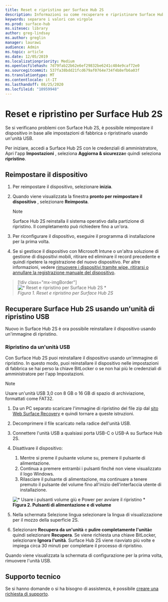 ```yaml
---
title: Reset e ripristino per Surface Hub 2S
description: Informazioni su come recuperare e ripristinare Surface Hub 2S.
keywords: separare i valori con virgole
ms.prod: surface-hub
ms.sitesec: library
author: greg-lindsay
ms.author: greglin
manager: laurawi
audience: Admin
ms.topic: article
ms.date: 12/05/2019
ms.localizationpriority: Medium
ms.openlocfilehash: 7d79fab22b62e6ef29832be6241c484e9caf72e0
ms.sourcegitcommit: 537fa38bdd21fcd679af0764e734f4b8efb6a03f
ms.translationtype: MT
ms.contentlocale: it-IT
ms.lasthandoff: 08/25/2020
ms.locfileid: "10959948"
---
```

# Reset e ripristino per Surface Hub 2S

Se si verificano problemi con Surface Hub 2S, è possibile reimpostare il dispositivo in base alle impostazioni di fabbrica o ripristinarlo usando un'unità USB.

Per iniziare, accedi a Surface Hub 2S con le credenziali di amministratore, Apri l'app **Impostazioni** , seleziona **Aggiorna & sicurezza**e quindi seleziona **ripristino**.

## Reimpostare il dispositivo

1. Per reimpostare il dispositivo, selezionare **inizia**.

2. Quando viene visualizzata la finestra **pronto per reimpostare il dispositivo** , selezionare **Reimposta**. 
  
   > [!NOTE]
   > Surface Hub 2S reinstalla il sistema operativo dalla partizione di ripristino. Il completamento può richiedere fino a un'ora.
  
3. Per riconfigurare il dispositivo, eseguire il programma di installazione per la prima volta.

4. Se si gestisce il dispositivo con Microsoft Intune o un'altra soluzione di gestione di dispositivi mobili, ritirare ed eliminare il record precedente e quindi ripetere la registrazione del nuovo dispositivo. Per altre informazioni, vedere [rimuovere i dispositivi tramite wipe, ritirarsi o annullare la registrazione manuale del dispositivo](https://docs.microsoft.com/intune/devices-wipe).

> [!div class="mx-imgBorder"]
> ![* Reset e ripristino per Surface Hub 2S *](images/sh2-reset.png)
<br/>*Figura 1. Reset e ripristino per Surface Hub 2S* 

## Recuperare Surface Hub 2S usando un'unità di ripristino USB

Nuovo in Surface Hub 2S è ora possibile reinstallare il dispositivo usando un'immagine di ripristino.

### Ripristino da un'unità USB

Con Surface Hub 2S puoi reinstallare il dispositivo usando un'immagine di ripristino. In questo modo, puoi reinstallare il dispositivo nelle impostazioni di fabbrica se hai perso la chiave BitLocker o se non hai più le credenziali di amministratore per l'app Impostazioni.

>[!NOTE]
>Usare un'unità USB 3,0 con 8 GB o 16 GB di spazio di archiviazione, formattati come FAT32.

1. Da un PC separato scaricare l'immagine di ripristino del file zip dal [sito Web Surface Recovery](https://support.microsoft.com/surfacerecoveryimage?devicetype=surfacehub2s) e quindi tornare a queste istruzioni. 

1. Decomprimere il file scaricato nella radice dell'unità USB.  

1. Connettere l'unità USB a qualsiasi porta USB-C o USB-A su Surface Hub 2S.

1. Disattivare il dispositivo:

   1. Mentre si preme il pulsante volume su, premere il pulsante di alimentazione.
   1. Continua a premere entrambi i pulsanti finché non viene visualizzato il logo Windows.
   1. Rilasciare il pulsante di alimentazione, ma continuare a tenere premuto il pulsante del volume fino all'inizio dell'interfaccia utente di installazione.

   ![* Usare i pulsanti volume giù e Power per avviare il ripristino *](images/sh2-keypad.png) <br>
   **Figura 2. Pulsanti di alimentazione e di volume**

1. Nella schermata Selezione lingua selezionare la lingua di visualizzazione per il mozzo della superficie 2S.

1. Selezionare **Recupera da un'unità** e **pulire completamente l'unità**e quindi selezionare **Recupera**. Se viene richiesta una chiave BitLocker, selezionare **Ignora l'unità**. Surface Hub 2S viene riavviato più volte e impiega circa 30 minuti per completare il processo di ripristino.

Quando viene visualizzata la schermata di configurazione per la prima volta, rimuovere l'unità USB.

## Supporto tecnico

Se si hanno domande o si ha bisogno di assistenza, è possibile [creare una richiesta di supporto](https://support.microsoft.com/supportforbusiness/productselection).
